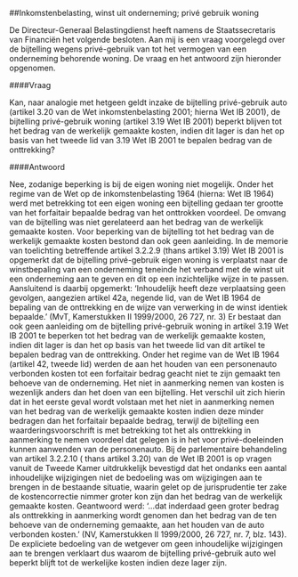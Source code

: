 <meta http-equiv='Content-Type' content='text/html; charset=utf-8' />

##Inkomstenbelasting, winst uit onderneming; privé gebruik woning

De Directeur-Generaal Belastingdienst heeft namens de Staatssecretaris van Financiën het volgende besloten.     Aan mij is een vraag voorgelegd over de bijtelling wegens privé-gebruik van tot het vermogen van een onderneming behorende woning. De vraag en het antwoord zijn hieronder opgenomen.   

####Vraag

Kan, naar analogie met hetgeen geldt inzake de bijtelling privé-gebruik auto (artikel 3.20 van de Wet inkomstenbelasting 2001; hierna Wet IB 2001), de bijtelling privé-gebruik woning (artikel 3.19 Wet IB 2001) beperkt blijven tot het bedrag van de werkelijk gemaakte kosten, indien dit lager is dan het op basis van het tweede lid van 3.19 Wet IB 2001 te bepalen bedrag van de onttrekking?    

####Antwoord

Nee, zodanige beperking is bij de eigen woning niet mogelijk. Onder het regime van de Wet op de inkomstenbelasting 1964 (hierna: Wet IB 1964) werd met betrekking tot een eigen woning een bijtelling gedaan ter grootte van het forfaitair bepaalde bedrag van het onttrokken voordeel. De omvang van de bijtelling was niet gerelateerd aan het bedrag van de werkelijk gemaakte kosten. Voor beperking van de bijtelling tot het bedrag van de werkelijk gemaakte kosten bestond dan ook geen aanleiding. In de memorie van toelichting betreffende artikel 3.2.2.9 (thans artikel 3.19) Wet IB 2001 is opgemerkt dat de bijtelling privé-gebruik eigen woning is verplaatst naar de winstbepaling van een onderneming teneinde het verband met de winst uit een onderneming aan te geven en dit op een inzichtelijke wijze in te passen. Aansluitend is daarbij opgemerkt: ‘Inhoudelijk heeft deze verplaatsing geen gevolgen, aangezien artikel 42a, negende lid, van de Wet IB 1964 de bepaling van de onttrekking en de wijze van verwerking in de winst identiek bepaalde.’ (MvT, Kamerstukken II 1999/2000, 26 727, nr. 3) Er bestaat dan ook geen aanleiding om de bijtelling privé-gebruik woning in artikel 3.19 Wet IB 2001 te beperken tot het bedrag van de werkelijk gemaakte kosten, indien dit lager is dan het op basis van het tweede lid van dit artikel te bepalen bedrag van de onttrekking. Onder het regime van de Wet IB 1964 (artikel 42, tweede lid) werden de aan het houden van een personenauto verbonden kosten tot een forfaitair bedrag geacht niet te zijn gemaakt ten behoeve van de onderneming. Het niet in aanmerking nemen van kosten is wezenlijk anders dan het doen van een bijtelling. Het verschil uit zich hierin dat in het eerste geval wordt volstaan met het niet in aanmerking nemen van het bedrag van de werkelijk gemaakte kosten indien deze minder bedragen dan het forfaitair bepaalde bedrag, terwijl de bijtelling een waarderingsvoorschrift is met betrekking tot het als onttrekking in aanmerking te nemen voordeel dat gelegen is in het voor privé-doeleinden kunnen aanwenden van de personenauto. Bij de parlementaire behandeling van artikel 3.2.2.10 ( thans artikel 3.20) van de Wet IB 2001 is op vragen vanuit de Tweede Kamer uitdrukkelijk bevestigd dat het ondanks een aantal inhoudelijke wijzigingen niet de bedoeling was om wijzigingen aan te brengen in de bestaande situatie, waarin gelet op de jurisprudentie ter zake de kostencorrectie nimmer groter kon zijn dan het bedrag van de werkelijk gemaakte kosten. Geantwoord werd: ‘…dat inderdaad geen groter bedrag als onttrekking in aanmerking wordt genomen dan het bedrag van de ten behoeve van de onderneming gemaakte, aan het houden van de auto verbonden kosten.’ (NV, Kamerstukken II 1999/2000, 26 727, nr. 7, blz. 143). De expliciete bedoeling van de wetgever om geen inhoudelijke wijzigingen aan te brengen verklaart dus waarom de bijtelling privé-gebruik auto wel beperkt blijft tot de werkelijke kosten indien deze lager zijn.     
